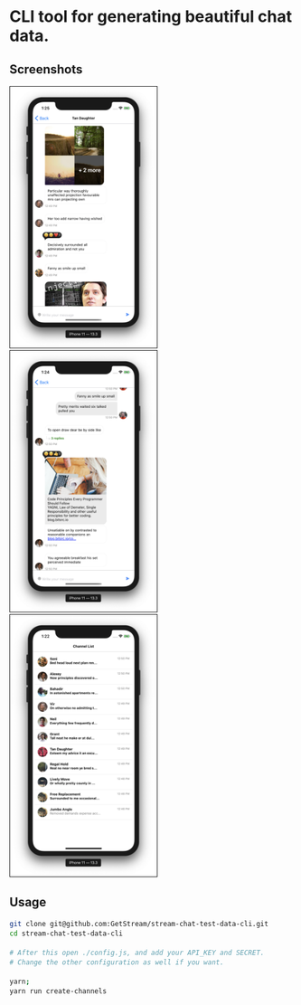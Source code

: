 # CLI tool for generating beautiful chat data.

## Screenshots

<div style="display: inline">
<img src="./screenshots/1.png" alt="IMAGE ALT TEXT HERE" width="260" border="1" style="margin-right: 30px" />
<img src="./screenshots/2.png" alt="IMAGE ALT TEXT HERE" width="260" border="1" style="margin-right: 30px" />
<img src="./screenshots/3.png" alt="IMAGE ALT TEXT HERE" width="260" border="1" />
</div>

## Usage
```sh
git clone git@github.com:GetStream/stream-chat-test-data-cli.git
cd stream-chat-test-data-cli

# After this open ./config.js, and add your API_KEY and SECRET.
# Change the other configuration as well if you want.

yarn;
yarn run create-channels
```